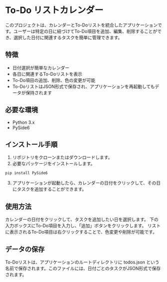 # To-Do リストカレンダー

このプロジェクトは、カレンダーとTo-Doリストを統合したアプリケーションです。ユーザーは特定の日に紐づけてTo-Do項目を追加、編集、削除することができ、選択した日付に関連するタスクを簡単に管理できます。

## 特徴

- 日付選択が簡単なカレンダー
- 各日に関連するTo-Doリストを表示
- To-Do項目の追加、削除、色の変更が可能
- To-DoリストはJSON形式で保存され、アプリケーションを再起動してもデータが保持されます

## 必要な環境

- Python 3.x
- PySide6

## インストール手順

1. リポジトリをクローンまたはダウンロードします。
2. 必要なパッケージをインストールします。

```
pip install PySide6
```
3. アプリケーションが起動したら、カレンダーの日付をクリックして、その日にタスクを追加することができます。

## 使用方法
カレンダーの日付をクリックして、タスクを追加したい日を選択します。
下の入力ボックスにTo-Do項目を入力し、「追加」ボタンをクリックします。
リストに表示されるTo-Do項目は右クリックすることで、色変更や削除が可能です。

## データの保存
To-Doリストは、アプリケーションのルートディレクトリに todos.json という名前で保存されます。このファイルには、日付ごとのタスクがJSON形式で保存されます。

